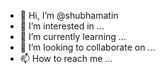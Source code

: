 - 👋 Hi, I’m @shubhamatin
- 👀 I’m interested in ...
- 🌱 I’m currently learning ...
- 💞️ I’m looking to collaborate on ...
- 📫 How to reach me ...

<!---
shubhamatin/shubhamatin is a ✨ special ✨ repository because its `README.md` (this file) appears on your GitHub profile.
You can click the Preview link to take a look at your changes.
--->
